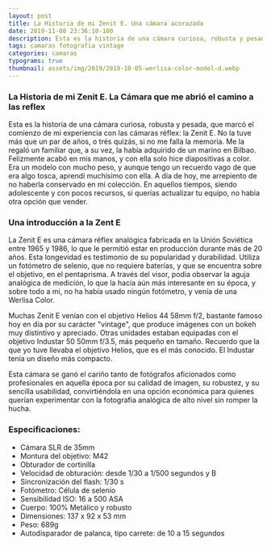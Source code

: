 ```yaml
---
layout: post
title: La Historia de mi Zenit E. Una cámara acorazada
date: 2019-11-08 23:36:10-100
description: Esta es la historia de una cámara curiosa, robusta y pesada, que marcó el comienzo de mi experiencia con las cámaras réflex, la Zenit E.
tags: camaras fotografia vintage
categories: camaras
typograms: true
thumbnail: assets/img/2019/2019-10-05-werlisa-color-model-d.webp
---
```


### La Historia de mi Zenit E. La Cámara que me abrió el camino a las reflex

Esta es la historia de una cámara curiosa, robusta y pesada, que marcó el comienzo de mi experiencia con las cámaras réflex: la Zenit E. No la tuve más que un par de años, o trés quizás, si no me falla la memoria. Me la regaló un familiar que, a su vez, la había adquirido de un marino en Bilbao. 
Felizmente acabó en mis manos, y con ella solo hice diapositivas a color. Era un modelo con mucho peso, y aunque tengo un recuerdo vago de que era algo tosca, aprendí muchísimo con ella. A día de hoy, me arrepiento de no haberla conservado en mi colección. En aquellos tiempos, siendo adolescente y con pocos recursos, si querías actualizar tu equipo, no había otra opción que vender.

### Una introducción a la Zent E

La Zenit E es una cámara réflex analógica fabricada en la Unión Soviética entre 1965 y 1986, lo que le permitió estar en producción durante más de 20 años. Esta longevidad es testimonio de su popularidad y durabilidad. Utiliza un fotómetro de selenio, que no requiere baterías, y que se encuentra sobre el objetivo, en el pentaprisma. A través del visor, podía observar la aguja analógica de medición, lo que la hacía aún más interesante en su época, y sobre todo a mi, no ha había usado ningún fotómetro, y venía de una Werlisa Color.

Muchas Zenit E venían con el objetivo Helios 44 58mm f/2, bastante famoso hoy en día por su carácter "vintage", que produce imágenes con un bokeh muy distintivo y apreciado. Otras unidades estaban equipadas con el objetivo Industar 50 50mm f/3.5, más pequeño en tamaño. Recuerdo que la que yo tuve llevaba el objetivo Helios, que es el más conocido. El Industar tenía un diseño más compacto.

Esta cámara se ganó el cariño tanto de fotógrafos aficionados como profesionales en aquella época por su calidad de imagen, su robustez, y su sencilla usabilidad, convirtiéndola en una opción económica para quienes querían experimentar con la fotografía analógica de alto nivel sin romper la hucha.

### Especificaciones:

- Cámara SLR de 35mm
- Montura del objetivo: M42
- Obturador de cortinilla
- Velocidad de obturación: desde 1/30 a 1/500 segundos y B
- Sincronización del flash: 1/30 s
- Fotómetro: Célula de selenio
- Sensibilidad ISO: 16 a 500 ASA
- Cuerpo: 100% Metálico y robusto
- Dimensiones: 137 x 92 x 53 mm
- Peso: 689g
- Autodisparador de palanca, tipo carrete: de 10 a 15 segundos




